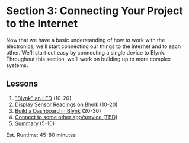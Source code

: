 # Section 3: Connecting Your Project to the Internet
Now that we have a basic understanding of how to work with the
electronics, we'll start connecting our things to the internet and to
each other. We'll start out easy by connecting a single device to Blynk.
Throughout this section, we'll work on building up to more complex
systems.

## Lessons
1. ["Blynk" an LED](01-BlynkLed.md) (10-20)
2. [Display Sensor Readings on Blynk](02-BlynkSensors.md) (10-20)
3. [Build a Dashboard in Blynk](03-BlynkDashboard.md) (20-30)
4. [Connect to some other app/service (TBD)]()
5. [Summary](05-Summary.md) (5-10)

Est. Runtime: 45-80 minutes
